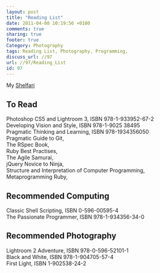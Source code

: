 ```yaml
---
layout: post
title: "Reading List"
date: 2011-04-08 10:19:56 +0100 
comments: true
sharing: true
footer: true
Category: Photography
tags: Reading List, Photography, Programming,
discuss_url: //97
url: //97/Reading_List
id: 97
---
```

My [Shelfari][] 


To Read
-------
Photoshop CS5 and Lightroom 3, ISBN 978-1-933952-67-2  
Developing Vision and Style, ISBN 978-1-9025 38495  
Pragmatic Thinking and Learning, ISBN 978-1934356050  
Pragmatic Guide to Git,  
The RSpec Book,  
Ruby Best Practises,  
The Agile Samurai,   
jQuery Novice to Ninja,  
Structure and Interpretation of Computer Programming,  
Metaprogramming Ruby,


Recommended Computing
---------------------
Classic Shell Scripting, ISBN 0-596-00595-4  
The Passionate Programmer, ISBN 978-1-934356-34-0  


Recommended Photography
-----------------------
Lightroom 2 Adventure, ISBN 978-0-596-52101-1  
Black and White, ISBN 978-1-904705-57-4  
First Light, ISBN 1-902538-24-2

[Shelfari]: http://www.shelfari.com/o1514252429/shelf
